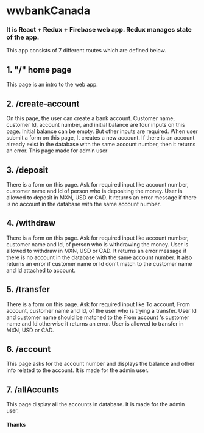 # wwbankCanada

### It is React + Redux + Firebase web app. Redux manages state of the app.

This app consists of 7 different routes which are defined below.

## 1. "/" home page

This page is an intro to the web app.

## 2. /create-account

On this page, the user can create a bank account. Customer name, customer Id, account number, and initial balance are four inputs on this page. Initial balance can be empty. But other inputs are required. When user submit a form on this page, It creates a new account. If there is an account already exist in the database with the same account number, then it returns an error. This page made for admin user

## 3. /deposit

There is a form on this page. Ask for required input like account number, customer name and Id of person who is depositing the money. User is allowed to deposit in MXN, USD or CAD. It returns an error message if there is no account in the database with the same account number.

## 4. /withdraw

There is a form on this page. Ask for required input like account number, customer name and Id, of person who is withdrawing the money. User is allowed to withdraw in MXN, USD or CAD. It returns an error message if there is no account in the database with the same account number. It also returns an error if customer name or Id don't match to the customer name and Id attached to account.

## 5. /transfer

There is a form on this page. Ask for required input like To account, From  account, customer name and Id, of the user who is trying a transfer. User Id and customer name should be matched to the From account 's customer name and Id otherwise it returns an error. User is allowed to transfer in MXN, USD or CAD. 

## 6. /account

This page asks for the account number and displays the balance and other info related to the account. It is made for the admin user.

## 7. /allAccunts

This page display all the accounts in database. It is made for the admin user.

#### Thanks
